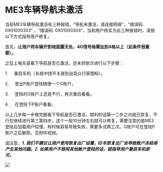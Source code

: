 # ME3车辆导航未激活

当前ME3车辆导航激活有三种报错，“导航未激活，请连接网络”，“错误码: 0X01000303” ，“错误码: 0X01000304”，当和用户核实为此三种报错时，请按以下方式指导用户修复。

首先，**让用户将车辆开到地面露天处，4G信号格需达到4格以上（此条件很重要）。**

之后上电先查看下导航是否已激活，还未则依次进行以下步骤：

1.     重启车机（长按中控开关直到出现众行家图标）。

2.     登出P账户登陆随便一个G账户。

3.     登陆的G账户上还是不行，再次重启看看。

4.     在登陆下P账户看看。

以上几步每一步做完都看下导航是否已激活，顺利的话第一二步之内就已恢复，不行在继续进行第三第四步，这个一般10分钟左右就可以修复，需要注意的是ME3登陆后加载用户较慢，有时候容易导致失败，需要多试两三次。G账户可在登陆P账户之后删除，见附件视频。

请注意，***1. 我们不建议让用户使用恢复出厂设置，ID车恢复出厂会导致账户冻结易产生其他问题。2. 如果用户不想用其他账户登陆的话，就指导用户重启车机即可。***

![](https://pic.imgdb.cn/item/63e37fa04757feff33605086.png)
